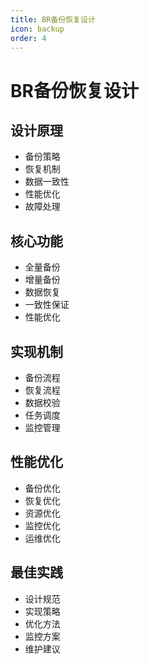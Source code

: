 ```yaml
---
title: BR备份恢复设计
icon: backup
order: 4
---
```


# BR备份恢复设计

## 设计原理
- 备份策略
- 恢复机制
- 数据一致性
- 性能优化
- 故障处理

## 核心功能
- 全量备份
- 增量备份
- 数据恢复
- 一致性保证
- 性能优化

## 实现机制
- 备份流程
- 恢复流程
- 数据校验
- 任务调度
- 监控管理

## 性能优化
- 备份优化
- 恢复优化
- 资源优化
- 监控优化
- 运维优化

## 最佳实践
- 设计规范
- 实现策略
- 优化方法
- 监控方案
- 维护建议
